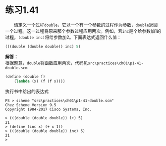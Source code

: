 # 练习1.41
&emsp;&emsp;请定义一个过程`double`，它以一个有一个参数的过程作为参数，`double`返回一个过程。这一过程将原来那个参数过程应用两次。例如，若`inc`是个给参数加1的过程，`(double inc)`将给参数加2。下面表达式返回什么值：
```lisp
(((double (double double)) inc) 5)
```

**解答：**  
根据题意，`double`将函数应用两次，代码见`src\practices\ch01\p1-41-double.scm`
```lisp
(define (double f)
    (lambda (x) (f (f x))))
```
执行书中给出的表达式
```shell
PS > scheme "src\practices\ch01\p1-41-double.scm"
Chez Scheme Version 9.5
Copyright 1984-2017 Cisco Systems, Inc.

> (((double (double double)) 1+) 5)
21
> (define (inc x) (+ x 1))
> (((double (double double)) inc) 5)
21
>
```